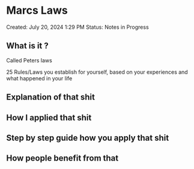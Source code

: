 # Marcs Laws

Created: July 20, 2024 1:29 PM
Status: Notes in Progress

## What is it ?

Called Peters laws

25 Rules/Laws you establish for yourself, based on your experiences and what happened in your life

## Explanation of that shit

## How I applied that shit

## Step by step guide how you apply that shit

## How people benefit from that